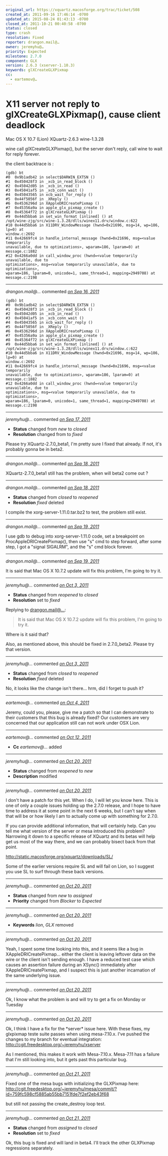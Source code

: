 ```yaml
---
original_url: https://xquartz.macosforge.org/trac/ticket/508
created_at: 2011-09-16 17:46:14 -0700
updated_at: 2015-08-24 01:43:13 -0700
closed_at: 2011-10-21 00:40:58 -0700
status: closed
type: crash
resolution: Fixed
reporter: drangon.mail@…
owner: jeremyhu@…
priority: Expected
milestone: 2.7.0
component: GLX
version: 2.6.3 (xserver-1.10.3)
keywords: glXCreateGLXPixmap
cc:
  - eartemov@…
---
```


X11 server not reply to glXCreateGLXPixmap(), cause client deadlock
===================================================================


Mac OS X 10.7 (Lion)
XQuartz-2.6.3
wine-1.3.28

wine call glXCreateGLXPixmap(), but the server don't reply, call wine
to wait for reply forever.

the client backtrace is :

    (gdb) bt
    #⁠0  0x9b1adb42 in select$DARWIN_EXTSN ()
    #⁠1  0x450428f3 in _xcb_in_read_block ()
    #⁠2  0x45042d05 in _xcb_in_read ()
    #⁠3  0x45041af5 in _xcb_conn_wait ()
    #⁠4  0x45043565 in xcb_wait_for_reply ()
    #⁠5  0x44f5056f in _XReply ()
    #⁠6  0x4536296d in XAppleDRICreatePixmap ()
    #⁠7  0x45356a9a in apple_glx_pixmap_create ()
    #⁠8  0x45364f72 in glXCreateGLXPixmap ()
    #⁠9  0x44d5bba6 in set_win_format [inlined] () at
    /opt/wine-zjg/src/wine-1.3.28/dlls/winex11.drv/window.c:622
    #⁠10 0x44d5bba6 in X11DRV_WindowMessage (hwnd=0x21696, msg=14, wp=186, lp=0) at
    window.c:2692
    #⁠11 0x42669fc4 in handle_internal_message (hwnd=0x21696, msg=<value temporarily
    unavailable, due to optimizations>, wparam=186, lparam=0) at message.c:1882
    #⁠12 0x4266a0dd in call_window_proc (hwnd=<value temporarily unavailable, due to
    optimizations>, msg=<value temporarily unavailable, due to optimizations>,
    wparam=186, lparam=0, unicode=1, same_thread=1, mapping=2949708) at
    message.c:2198


---

*drangon.mail@…* commented *[on Sep 16, 2011](https://xquartz.macosforge.org/trac/ticket/508#comment:1 "September 16, 2011 at 5:48 PM PDT")*

    (gdb) bt
    #⁠0  0x9b1adb42 in select$DARWIN_EXTSN ()
    #⁠1  0x450428f3 in _xcb_in_read_block ()
    #⁠2  0x45042d05 in _xcb_in_read ()
    #⁠3  0x45041af5 in _xcb_conn_wait ()
    #⁠4  0x45043565 in xcb_wait_for_reply ()
    #⁠5  0x44f5056f in _XReply ()
    #⁠6  0x4536296d in XAppleDRICreatePixmap ()
    #⁠7  0x45356a9a in apple_glx_pixmap_create ()
    #⁠8  0x45364f72 in glXCreateGLXPixmap ()
    #⁠9  0x44d5bba6 in set_win_format [inlined] () at
    /opt/wine-zjg/src/wine-1.3.28/dlls/winex11.drv/window.c:622
    #⁠10 0x44d5bba6 in X11DRV_WindowMessage (hwnd=0x21696, msg=14, wp=186, lp=0) at
    window.c:2692
    #⁠11 0x42669fc4 in handle_internal_message (hwnd=0x21696, msg=<value temporarily
    unavailable, due to optimizations>, wparam=186, lparam=0) at message.c:1882
    #⁠12 0x4266a0dd in call_window_proc (hwnd=<value temporarily unavailable, due to
    optimizations>, msg=<value temporarily unavailable, due to optimizations>,
    wparam=186, lparam=0, unicode=1, same_thread=1, mapping=2949708) at
    message.c:2198


---

*jeremyhu@…* commented *[on Sep 17, 2011](https://xquartz.macosforge.org/trac/ticket/508#comment:2 "September 17, 2011 at 12:58 PM PDT")*

-   **Status** changed from *new* to *closed*
-   **Resolution** changed from to *fixed*

Please try XQuartz-2.7.0\_beta1, I'm pretty sure I fixed that already. If not, it's probably gonna be in beta2.



---

*drangon.mail@…* commented *[on Sep 18, 2011](https://xquartz.macosforge.org/trac/ticket/508#comment:3 "September 18, 2011 at 7:28 PM PDT")*

XQuartz-2.7.0\_beta1 still has the problem, when will beta2 come out ?



---

*drangon.mail@…* commented *[on Sep 18, 2011](https://xquartz.macosforge.org/trac/ticket/508#comment:4 "September 18, 2011 at 8:48 PM PDT")*

-   **Status** changed from *closed* to *reopened*
-   **Resolution** *fixed* deleted

I compile the xorg-server-1.11.0.tar.bz2 to test, the problem still exist.



---

*drangon.mail@…* commented *[on Sep 19, 2011](https://xquartz.macosforge.org/trac/ticket/508#comment:5 "September 19, 2011 at 1:14 AM PDT")*

I use gdb to debug into xorg-server-1.11.0 code,
set a breakpoint on ProcAppleDRICreatePixmap(), then use "s" cmd to step forward,
after some step, I got a "signal SIGALRM", and the "s" cmd block forever.



---

*drangon.mail@…* commented *[on Sep 19, 2011](https://xquartz.macosforge.org/trac/ticket/508#comment:6 "September 19, 2011 at 5:44 PM PDT")*

It is said that Mac OS X 10.7.2 update will fix this problem, I'm going to try it.



---

*jeremyhu@…* commented *[on Oct 3, 2011](https://xquartz.macosforge.org/trac/ticket/508#comment:7 "October 3, 2011 at 10:51 AM PDT")*

-   **Status** changed from *reopened* to *closed*
-   **Resolution** set to *fixed*

Replying to [drangon.mail@…](https://xquartz.macosforge.org/trac/ticket/508#comment:6):

> It is said that Mac OS X 10.7.2 update will fix this problem, I'm going to try it.

Where is it said that?

Also, as mentioned above, this should be fixed in 2.7.0\_beta2. Please try that version.



---

*jeremyhu@…* commented *[on Oct 3, 2011](https://xquartz.macosforge.org/trac/ticket/508#comment:8 "October 3, 2011 at 11:09 AM PDT")*

-   **Status** changed from *closed* to *reopened*
-   **Resolution** *fixed* deleted

No, it looks like the change isn't there... hrm, did I forget to push it?



---

*eartemov@…* commented *[on Oct 4, 2011](https://xquartz.macosforge.org/trac/ticket/508#comment:9 "October 4, 2011 at 7:44 AM PDT")*

Jeremy, could you, please, give me a patch so that I can demonstrate to their customers that this bug is already fixed? Our customers are very concerned that our application still can not work under OSX Lion.



---

*eartemov@…* commented *[on Oct 12, 2011](https://xquartz.macosforge.org/trac/ticket/508#comment:10 "October 12, 2011 at 6:48 AM PDT")*

-   **Cc** *eartemov@…* added



---

*jeremyhu@…* commented *[on Oct 20, 2011](https://xquartz.macosforge.org/trac/ticket/508#comment:11 "October 20, 2011 at 9:39 AM PDT")*

-   **Status** changed from *reopened* to *new*
-   **Description** modified



---

*jeremyhu@…* commented *[on Oct 20, 2011](https://xquartz.macosforge.org/trac/ticket/508#comment:12 "October 20, 2011 at 9:44 AM PDT")*

I don't have a patch for this yet. When I do, I will let you know here. This is one of only a couple issues holding up the 2.7.0 release, and I hope to have time to address it at some point in the next 6 weeks, but I can't say when that will be or how likely I am to actually come up with something for 2.7.0.

If you can provide additional information, that will certainly help. Can you tell me what version of the server or mesa introduced this problem? Narrowing it down to a specific release of XQuartz and its betas will help get us most of the way there, and we can probably bisect back from that point.

<http://static.macosforge.org/xquartz/downloads/SL/>

Some of the earlier versions require SL and will fail on Lion, so I suggest you use SL to surf through these back versions.



---

*jeremyhu@…* commented *[on Oct 20, 2011](https://xquartz.macosforge.org/trac/ticket/508#comment:13 "October 20, 2011 at 9:45 AM PDT")*

-   **Status** changed from *new* to *assigned*
-   **Priority** changed from *Blocker* to *Expected*



---

*jeremyhu@…* commented *[on Oct 20, 2011](https://xquartz.macosforge.org/trac/ticket/508#comment:14 "October 20, 2011 at 9:47 AM PDT")*

-   **Keywords** *lion*, *GLX* removed



---

*jeremyhu@…* commented *[on Oct 20, 2011](https://xquartz.macosforge.org/trac/ticket/508#comment:15 "October 20, 2011 at 12:02 PM PDT")*

Yeah, I spent some time looking into this, and it seems like a bug in XAppleDRICreatePixmap... either the client is leaving leftover data on the wire or the client isn't sending enough. I have a reduced test case which causes an assertion failure during an XSync() immediately after XAppleDRICreatePixmap, and I suspect this is just another incarnation of the same underlying issue.



---

*jeremyhu@…* commented *[on Oct 20, 2011](https://xquartz.macosforge.org/trac/ticket/508#comment:16 "October 20, 2011 at 7:19 PM PDT")*

Ok, I know what the problem is and will try to get a fix on Monday or Tuesday



---

*jeremyhu@…* commented *[on Oct 20, 2011](https://xquartz.macosforge.org/trac/ticket/508#comment:17 "October 20, 2011 at 11:05 PM PDT")*

Ok, I think I have a fix for the \*server\* issue here. With these fixes, my glxpixmap teste suite passes when using mesa-7.10.x. I've pushed the changes to my branch for eventual integration:
<http://cgit.freedesktop.org/~jeremyhu/xserver>

As I mentioned, this makes it work with Mesa-7.10.x.
Mesa-7.11 has a failure that I'm still looking into, but it gets past this particular bug.



---

*jeremyhu@…* commented *[on Oct 21, 2011](https://xquartz.macosforge.org/trac/ticket/508#comment:18 "October 21, 2011 at 12:28 AM PDT")*

Fixed one of the mesa bugs with initializing the GLXPixmap here:
<http://cgit.freedesktop.org/~jeremyhu/mesa/commit/?id=759fc598cf5885ab55bb7151fde7f2ef2eb43f68>

but still not passing the create\_destroy loop test.



---

*jeremyhu@…* commented *[on Oct 21, 2011](https://xquartz.macosforge.org/trac/ticket/508#comment:19 "October 21, 2011 at 12:40 AM PDT")*

-   **Status** changed from *assigned* to *closed*
-   **Resolution** set to *fixed*

Ok, this bug is fixed and will land in beta4. I'll track the other GLXPixmap regressions separately.



